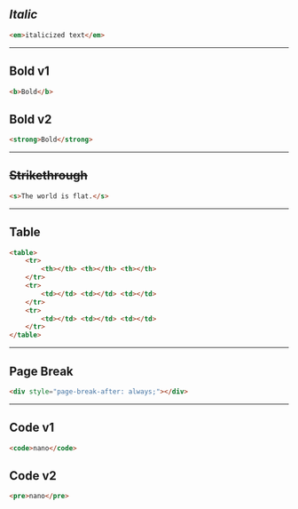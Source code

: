 ## <em>Italic</em>
```html
<em>italicized text</em>
```

---
## <b>Bold</b> v1
```html
<b>Bold</b>
```

## <strong>Bold</strong> v2
```html
<strong>Bold</strong>
```

---
## <s>Strikethrough</s>
```html
<s>The world is flat.</s>
```

---
## Table
```html
<table>
	<tr>
		<th></th> <th></th> <th></th>
	</tr>
	<tr>
		<td></td> <td></td> <td></td>
	</tr>
	<tr>
		<td></td> <td></td> <td></td>
	</tr>
</table>
```

---
## Page Break
```html
<div style="page-break-after: always;"></div>
```

---
## Code v1
```html
<code>nano</code>
```

## Code v2
```html
<pre>nano</pre>
```


